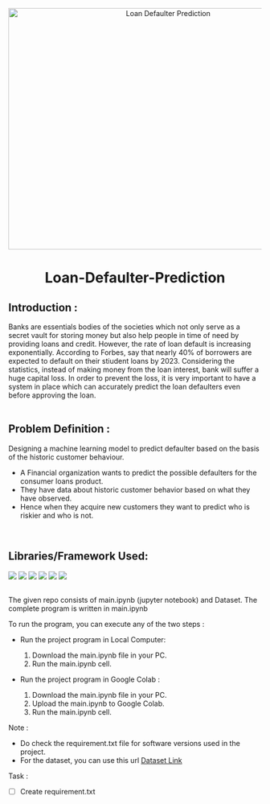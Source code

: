 <p align="center">
  <img src="https://analyticsindiamag.com/wp-content/uploads/2015/05/Detecting-loan-defaults-at-an-early-stage-using-models-of-machine-intelligence.jpg" 
       height="480" width="620" title="Loan Defaulter Prediction">
</p>

# <p align='center'> Loan-Defaulter-Prediction</p>

## Introduction :
Banks are essentials bodies of the societies which not only serve as a secret vault for storing money but also help people in time of need by providing loans and credit. However, the rate of loan default is increasing exponentially. According to Forbes, say that nearly 40% of borrowers are expected to default on their stiudent loans by 2023. Considering the statistics, instead of making money from the loan interest, bank will suffer a huge capital loss. In order to prevent the loss, it is very important to have a system in place which can accurately predict the loan defaulters even before approving the loan. <br><br>

## Problem Definition :
Designing a machine learning model to predict defaulter based on the basis of the historic customer behaviour.
- A Financial organization wants to predict the possible defaulters for the consumer loans product.
- They have data about historic customer behavior based on what they have observed.
- Hence when they acquire new customers they want to predict who is riskier and who is not.
<br>

## Libraries/Framework Used:
<img src="https://img.shields.io/badge/Pandas-v1.3.3-blue" href="https://pandas.pydata.org/" />  <img src="https://img.shields.io/badge/Numpy-v1.21.2-yellow" href="https://numpy.org/"/>  <img src="https://img.shields.io/badge/Matplotlib-v3.4.3-orange" href="https://matplotlib.org/"/>  <img src="https://img.shields.io/badge/Seaborn-v0.11.2-light_red" href="https://seaborn.pydata.org/"/>  <img src="https://img.shields.io/badge/Scikit--learn-v1.0-9cf" href="https://scikit-learn.org/"/>  <img src="https://img.shields.io/badge/Flask-v1.21.2-blueviolet" href="https://flask.palletsprojects.com/"/>
<br>

## 
The given repo consists of main.ipynb (jupyter notebook) and Dataset. The complete program is written in main.ipynb

To run the program, you can execute any of the two steps :
* Run the project program in Local Computer:
    1. Download the main.ipynb file in your PC.
    2. Run the main.ipynb cell.
    
* Run the project program in Google Colab : 
    1. Download the main.ipynb file in your PC.
    2. Upload the main.ipynb to Google Colab.
    3. Run the main.ipynb cell.
    
    
Note : 
- Do check the requirement.txt file for software versions used in the project.
- For the dataset, you can use this url [Dataset Link](https://raw.githubusercontent.com/AmanCSE-1/Loan-Defaulter-Prediction-based-on-Customer-Behavior/main/Loan%20Defaulter%20Dataset.csv)

Task :
- [ ] Create requirement.txt
